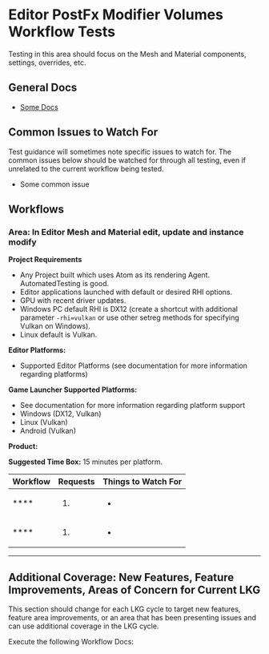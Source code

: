 # Editor PostFx Modifier Volumes Workflow Tests

Testing in this area should focus on the Mesh and Material components, settings, overrides, etc.

## General Docs
* [Some Docs](https://www.o3de.org/docs/)

## Common Issues to Watch For

Test guidance will sometimes note specific issues to watch for. The common issues below should be watched for through all testing, even if unrelated to the current workflow being tested.
- Some common issue

## Workflows

### Area: In Editor Mesh and Material edit, update and instance modify

**Project Requirements**
* Any Project built which uses Atom as its rendering Agent. AutomatedTesting is good.
* Editor applications launched with default or desired RHI options.
* GPU with recent driver updates.
* Windows PC default RHI is DX12 (create a shortcut with additional parameter `-rhi=vulkan` or use other setreg methods for specifying Vulkan on Windows).
* Linux default is Vulkan.


**Editor Platforms:**
* Supported Editor Platforms (see documentation for more information regarding platforms)

**Game Launcher Supported Platforms:**
* See documentation for more information regarding platform support
* Windows (DX12, Vulkan)
* Linux (Vulkan)
* Android (Vulkan)

**Product:** 

**Suggested Time Box:** 15 minutes per platform.

| Workflow                     | Requests           | Things to Watch For |
|------------------------------|--------------------|---------------------|
| ****                         | <ol><li></li></ol> | <ul><li></li></ul>  |
| ****                         | <ol><li></li></ol> | <ul><li></li></ul>  |
---


## Additional Coverage: New Features, Feature Improvements, Areas of Concern for Current LKG
This section should change for each LKG cycle to target new features, feature area improvements, or an area that has been presenting issues and can use additional coverage in the LKG cycle.

Execute the following Workflow Docs:


